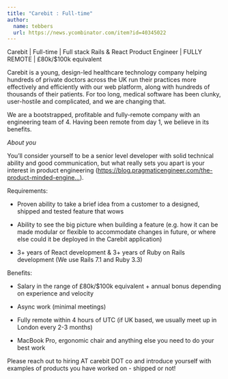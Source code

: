 ```yaml
---
title: "Carebit : Full-time"
author:
  name: tebbers
  url: https://news.ycombinator.com/item?id=40345022
---
```

Carebit | Full-time | Full stack Rails &amp; React Product Engineer | FULLY REMOTE | £80k&#x2F;$100k equivalent

Carebit is a young, design-led healthcare technology company helping hundreds of private doctors across the UK run their practices more effectively and efficiently with our web platform, along with hundreds of thousands of their patients. For too long, medical software has been clunky, user-hostile and complicated, and we are changing that.

We are a bootstrapped, profitable and fully-remote company with an engineering team of 4. Having been remote from day 1, we believe in its benefits.

*About you*

You’ll consider yourself to be a senior level developer with solid technical ability and good communication, but what really sets you apart is your interest in product engineering (<a href="https:&#x2F;&#x2F;blog.pragmaticengineer.com&#x2F;the-product-minded-engineer&#x2F;" rel="nofollow">https:&#x2F;&#x2F;blog.pragmaticengineer.com&#x2F;the-product-minded-engine...</a>).

Requirements:

* Proven ability to take a brief idea from a customer to a designed, shipped and tested feature that wows

* Ability to see the big picture when building a feature (e.g. how it can be made modular or flexible to accommodate changes in future, or where else could it be deployed in the Carebit application)

* 3+ years of React development &amp; 3+ years of Ruby on Rails development (We use Rails 7.1 and Ruby 3.3)

Benefits:

* Salary in the range of £80k&#x2F;$100k equivalent + annual bonus depending on experience and velocity

* Async work (minimal meetings)

* Fully remote within 4 hours of UTC (if UK based, we usually meet up in London every 2-3 months)

* MacBook Pro, ergonomic chair and anything else you need to do your best work

Please reach out to hiring AT carebit DOT co and introduce yourself with examples of products you have worked on - shipped or not!
